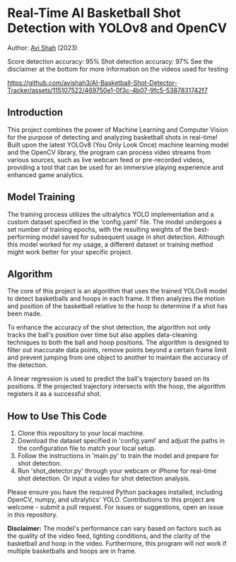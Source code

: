 # Real-Time AI Basketball Shot Detection with YOLOv8 and OpenCV
Author: [Avi Shah](https://www.linkedin.com/in/-avishah/) (2023)

Score detection accuracy: 95%
Shot detection accuracy: 97%
See the disclaimer at the bottom for more information on the videos used for testing

https://github.com/avishah3/AI-Basketball-Shot-Detector-Tracker/assets/115107522/469750e1-0f3c-4b07-9fc5-5387831742f7

## Introduction

This project combines the power of Machine Learning and Computer Vision for the purpose of detecting and analyzing basketball shots in real-time! Built upon the latest YOLOv8 (You Only Look Once) machine learning model and the OpenCV library, the program can process video streams from various sources, such as live webcam feed or pre-recorded videos, providing a tool that can be used for an immersive playing experience and enhanced game analytics.

## Model Training

The training process utilizes the ultralytics YOLO implementation and a custom dataset specified in the 'config.yaml' file. The model undergoes a set number of training epochs, with the resulting weights of the best-performing model saved for subsequent usage in shot detection. Although this model worked for my usage, a different dataset or training method might work better for your specific project.

## Algorithm

The core of this project is an algorithm that uses the trained YOLOv8 model to detect basketballs and hoops in each frame. It then analyzes the motion and position of the basketball relative to the hoop to determine if a shot has been made.

To enhance the accuracy of the shot detection, the algorithm not only tracks the ball's position over time but also applies data-cleaning techniques to both the ball and hoop positions. The algorithm is designed to filter out inaccurate data points, remove points beyond a certain frame limit and prevent jumping from one object to another to maintain the accuracy of the detection.

A linear regression is used to predict the ball's trajectory based on its positions. If the projected trajectory intersects with the hoop, the algorithm registers it as a successful shot.

## How to Use This Code

1. Clone this repository to your local machine.
2. Download the dataset specified in 'config.yaml' and adjust the paths in the configuration file to match your local setup.
3. Follow the instructions in 'main.py' to train the model and prepare for shot detection.
4. Run 'shot_detector.py' through your webcam or iPhone for real-time shot detection. Or input a video for shot detection analysis.

Please ensure you have the required Python packages installed, including OpenCV, numpy, and ultralytics' YOLO. Contributions to this project are welcome - submit a pull request. For issues or suggestions, open an issue in this repository.

**Disclaimer:** The model's performance can vary based on factors such as the quality of the video feed, lighting conditions, and the clarity of the basketball and hoop in the video. Furthermore, this program will not work if multiple basketballs and hoops are in frame.
